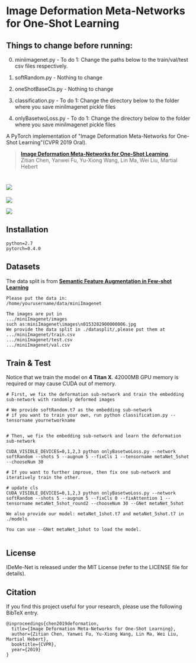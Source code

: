 # Image Deformation Meta-Networks for One-Shot Learning

## Things to change before running:
0. miniimagenet.py - To do 1: Change the paths below to the train/val/test csv files respectively.


1. softRandom.py - Nothing to change

2. oneShotBaseCls.py - Nothing to change


3. classification.py - To do 1: Change the directory below to the folder where you save miniImagenet pickle files

4. onlyBasetwoLoss.py - To do 1: Change the directory below to the folder where you save miniImagenet pickle files
    
    
    

A PyTorch implementation of "Image Deformation Meta-Networks for One-Shot Learning"(CVPR 2019 Oral).

> [**Image Deformation Meta-Networks for One-Shot Learning**](<https://arxiv.org/abs/1905.11641>),            
> Zitian Chen, Yanwei Fu, Yu-Xiong Wang, Lin Ma, Wei Liu, Martial Hebert

# ![](picture/meta_learning.png)



![](picture/deformed_images.png)



![](picture/approach.png)



## Installation

```
python=2.7
pytorch=0.4.0
```

## Datasets

The data split is from [**Semantic Feature Augmentation in Few-shot Learning**](<https://github.com/tankche1/Semantic-Feature-Augmentation-in-Few-shot-Learning>)

```
Please put the data in:
/home/yourusername/data/miniImagenet

The images are put in 
.../miniImagenet/images
such as:miniImagenet\images\n0153282900000006.jpg
We provide the data split in ./datasplit/,please put them at 
.../miniImagenet/train.csv
.../miniImagenet/test.csv
.../miniImagenet/val.csv
```



## Train & Test

Notice that we train the model on **4 Titan X**. 42000MB GPU memory is required or may cause CUDA out of memory. 

```
# First, we fix the deformation sub-network and train the embedding sub-network with randomly deformed images

# We provide softRandom.t7 as the embedding sub-network
# if you want to train your own, run python classification.py --tensorname yournetworkname


# Then, we fix the embedding sub-network and learn the deformation sub-network 

CUDA_VISIBLE_DEVICES=0,1,2,3 python onlyBasetwoLoss.py --network softRandom --shots 5 --augnum 5 --fixCls 1 --tensorname metaNet_5shot --chooseNum 30 

# If you want to further improve, then fix one sub-network and iteratively train the other. 

# update cls
CUDA_VISIBLE_DEVICES=0,1,2,3 python onlyBasetwoLoss.py --network softRandom --shots 5 --augnum 5 --fixCls 0 --fixAttention 1 --tensorname metaNet_5shot_round2 --chooseNum 30 --GNet metaNet_5shot 

We also provide our model: metaNet_1shot.t7 and metaNet_5shot.t7 in ./models

You can use --GNet metaNet_1shot to load the model.


```




## License

IDeMe-Net is released under the MIT License (refer to the LICENSE file for details).


## Citation

If you find this project useful for your research, please use the following BibTeX entry.

    @inproceedings{chen2019deformation,
      title={Image Deformation Meta-Networks for One-Shot Learning},
      author={Zitian Chen, Yanwei Fu, Yu-Xiong Wang, Lin Ma, Wei Liu, Martial Hebert},
      booktitle={CVPR},
      year={2019}
    }
